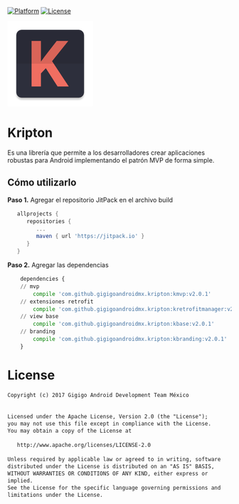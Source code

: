[![Platform](https://img.shields.io/badge/platform-android-green.svg)](http://developer.android.com/index.html) [![License](https://img.shields.io/badge/License-Apache%202.0-blue.svg)](https://opensource.org/licenses/Apache-2.0)

![Logo](assets/logo.png)

# Kripton
Es una librería que permite a los desarrolladores crear aplicaciones robustas para Android implementando el patrón MVP de forma simple.

## Cómo utilizarlo
__Paso 1.__ Agregar el repositorio JitPack en el archivo build
```groovy
   allprojects {
      repositories {
         ...
         maven { url 'https://jitpack.io' }
      }
   }
```

__Paso 2.__ Agregar las dependencias
```python
    dependencies {
	// mvp
        compile 'com.github.gigigoandroidmx.kripton:kmvp:v2.0.1'
	// extensiones retrofit
        compile 'com.github.gigigoandroidmx.kripton:kretrofitmanager:v2.0.1'
	// view base
        compile 'com.github.gigigoandroidmx.kripton:kbase:v2.0.1'
	// branding
        compile 'com.github.gigigoandroidmx.kripton:kbranding:v2.0.1'
    }
```

# License
```
Copyright (c) 2017 Gigigo Android Development Team México


Licensed under the Apache License, Version 2.0 (the "License");
you may not use this file except in compliance with the License.
You may obtain a copy of the License at

   http://www.apache.org/licenses/LICENSE-2.0

Unless required by applicable law or agreed to in writing, software
distributed under the License is distributed on an "AS IS" BASIS,
WITHOUT WARRANTIES OR CONDITIONS OF ANY KIND, either express or implied.
See the License for the specific language governing permissions and
limitations under the License.
```
